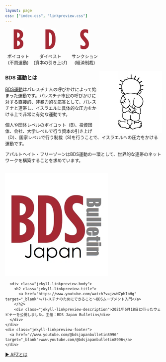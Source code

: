 ```yaml
---
layout: page
css: ["index.css", "linkpreview.css"]
---
```

<div class="page">

<table style="width:100%">
<thead>
  <tr>
    <td><div style="text-align: center"><img src="/assets/img/b.png" height="70px" /></div></td>
    <td><div style="text-align: center"><img src="/assets/img/d.png" height="70px" /></div></td>
    <td><div style="text-align: center"><img src="/assets/img/s.png" height="70px" /></div></td>
  </tr>
  <tr>
    <td><div style="text-align: center">ボイコット<br />(不買運動)</div></td>
    <td><div style="text-align: center">ダイベスト<br />(資本の引き上げ)</div></td>
    <td><div style="text-align: center">サンクション<br />(経済制裁)</div></td>
  </tr>
</thead>
</table>

<img src="/assets/img/handala.png" style="float:right; width: 200px" />

<div id="page-info">
  <h3>BDS 運動とは</h3>
</div>

<p><a href="https://bdsmovement.net" target="_blank">BDS運動</a>はパレスチナ人の呼びかけによって始まった運動です。パレスチナ市民の呼びかけに対する直接的、非暴力的な応答として、パレスチナと連帯し、イスラエルに具体的な圧力をかける上で非常に有効な運動です。</p>

<p>個人や団体レベルのボイコット（B)、投資団体、会社、大学レベルで行う資本の引き上げ（D）、国家レベルで行う制裁（S)を行うことで、イスラエルへの圧力をかける運動です。</p>

<p>アパルトヘイト・フリーゾーンはBDS運動の一環として、世界的な連帯のネットワークを構築することを求めています。</p>
<br />

<div class="jekyll-linkpreview-wrapper">
  <div class="jekyll-linkpreview-wrapper-inner">
    <div class="jekyll-linkpreview-content">
      <div class="jekyll-linkpreview-image">
        <a href="https://www.youtube.com/watch?v=jzwN7phIbHg" target="_blank">
          <img src="/assets/img/BDSIntro.webp" />
        </a>
      </div>

      <div class="jekyll-linkpreview-body">
        <h2 class="jekyll-linkpreview-title">
          <a href="https://www.youtube.com/watch?v=jzwN7phIbHg" target="_blank">パレスチナのためにできること～BDSムーブメント入門</a>
        </h2>
        <div class="jekyll-linkpreview-description">2021年6月18日に行ったウェビナーを公開しました。主催：BDS Japan Bulletin</div>
      </div>
    </div>
    <div class="jekyll-linkpreview-footer">
      <a href="//www.youtube.com/@bdsjapanbulletin8996" target="_blank">www.youtube.com/@bdsjapanbulletin8996</a>
    </div>
  </div>
</div>

<a href="/what-is-afz">▶︎ AFZとは</a>

</div>

